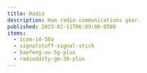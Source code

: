 ```yaml
---
title: Radio
description: Ham radio communications gear.
published: 2025-02-11T06:09:06-0500
items:
  - icom-id-50a
  - signalstuff-signal-stick
  - baofeng-uv-5g-plus
  - radioddity-gm-30-plus
---
```

